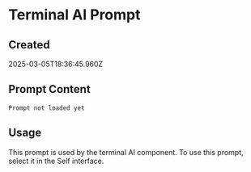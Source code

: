 # Terminal AI Prompt
    
## Created
2025-03-05T18:36:45.960Z

## Prompt Content
```
Prompt not loaded yet
```

## Usage
This prompt is used by the terminal AI component. To use this prompt, select it in the Self interface.

